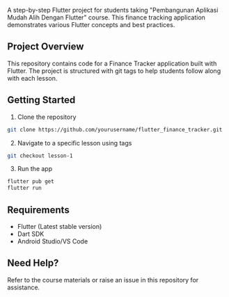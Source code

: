 
A step-by-step Flutter project for students taking "Pembangunan Aplikasi Mudah Alih Dengan Flutter" course. This finance tracking application demonstrates various Flutter concepts and best practices.

## Project Overview

This repository contains code for a Finance Tracker application built with Flutter. The project is structured with git tags to help students follow along with each lesson.

## Getting Started

1. Clone the repository
```bash
git clone https://github.com/yourusername/flutter_finance_tracker.git
```

2. Navigate to a specific lesson using tags
```bash
git checkout lesson-1
```

3. Run the app
```bash
flutter pub get
flutter run
```

## Requirements

- Flutter (Latest stable version)
- Dart SDK
- Android Studio/VS Code

## Need Help?

Refer to the course materials or raise an issue in this repository for assistance.